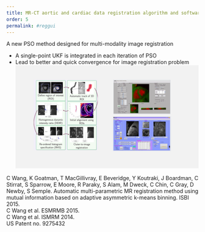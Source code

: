 ```yaml
---
title: MR-CT aortic and cardiac data registration algorithm and software
order: 5
permalink: #reggui
---
```

A new PSO method designed for multi-modality image registration
* A single-point UKF is integrated in each iteration of PSO
* Lead to better and quick convergence for image registration problem
![proj_image](/assets/images/projects/cardiacaortareg.png)

C Wang, K Goatman, T MacGillivray, E Beveridge, Y Koutraki, J Boardman, C Stirrat, S Sparrow, E Moore, R Paraky, S Alam, M Dweck, C Chin, C Gray, D Newby, S Semple. Automatic multi-parametric MR registration method using mutual information based on adaptive asymmetric k-means binning. ISBI 2015. <br>
C Wang et al. ESMRMB 2015.<br>
C Wang et al. ISMRM 2014.<br>
US Patent no. 9275432 <br>

